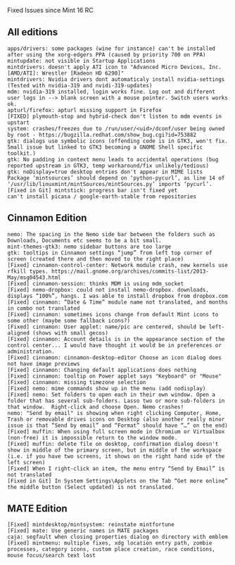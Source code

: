 Fixed Issues since Mint 16 RC

All editions
------------
	apps/drivers: some packages (wine for instance) can't be installed after using the xorg-edgers PPA (caused by priority 700 on PPA)	
	mintupdate: not visible in Startup Applications	
	mintdrivers: doesn't apply ATI icon to "Advanced Micro Devices, Inc. [AMD/ATI]: Wrestler [Radeon HD 6290]"	
	mintdrivers: Nvidia drivers dont automaticaly install nvidia-settings (Tested with nvidia-319 and nvidi-319-updates)
	mdm: nvidia-319 installed, login works fine. Log out and different user logs in --> blank screen with a mouse pointer. Switch users works ok.
	apturl/firefox: apturl missing support in Firefox	
	[FIXED] plymouth-stop and hybrid-check don't listen to mdm events in upstart
	system: crashes/freezes	due to /run/user/<uid>/dconf/user being owned by root - https://bugzilla.redhat.com/show_bug.cgi?id=753882	
	gtk: dialogs use symbolic icons (offending code is in GTK3, won't fix. Small issue but linked to GTK3 becoming a GNOME Shell specific toolkit.)
	gtk: No padding in context menu leads to accidental operations (bug reported upstream in GTK3, temp workaround/fix unlikely/tedious)
	gtk: noDisplay=true desktop entries don't appear in MIME lists
	Package ‘mintsources’ should depend on ‘python-pycurl’, as line 14 of ‘/usr/lib/linuxmint/mintSources/mintSources.py’ imports ‘pycurl’.	
	[Fixed in Git] mintstick: progress bar isn't fixed yet
	can't install picasa / google-earth-stable from repositories

Cinnamon Edition
----------------
	nemo: The spacing in the Nemo side bar between the folders such as Downloads, Documents etc seems to be a bit small.	
	mint-themes-gtk3: nemo sidebar buttons are too large
	gtk: tooltips in Cinnamon settings “jump” from left top corner of screen (created there and then moved to the right place)	
	[Fixed] cinnamon-control-center: Network module crash, new kernels use rfkill types. https://mail.gnome.org/archives/commits-list/2013-May/msg04543.html
	[Fixed] cinnamon-session: thinks MDM is using mdm_socket
	[Fixed] nemo-dropbox: could not install nemo-dropbox. downloads, displays “100%”, hangs. I was able to install dropbox from dropbox.com		
	[Fixed] cinnamon: “Date & Time” module name not translated, and months in combo not translated
	[Fixed] cinnamon: sometimes icons change from default Mint icons to some other (maybe some fallback icons?)	
	[Fixed] cinnamon: User applet: name/pic are centered, should be left-aligned (shows with small gecos)
	[Fixed] cinnamon: Account details is in the appearance section of the control center... I would have thought it would be in preferences or administration.		
	[Fixed] cinnamon: cinnamon-desktop-editor Choose an icon dialog does not have image previews	
    [Fixed] cinnamon: Changing default applications does nothing
    [Fixed] cinnamon: tooltip on Power applet says "Keyboard" or "Mouse"	
	[Fixed] cinnamon: missing timezone selection
	[Fixed] nemo: mime commands show up in the menu (add nodisplay)
	[Fixed] nemo: Set folders to open each in their own window. Open a folder that has several sub-folders. Lasso two or more sub-folders in that window.  Right-click and choose Open. Nemo crashes!			
	nemo: "Send by email" is showing when right clicking Computer, Home, Trash or removable drives icons on Desktop (also another really minor issue is that “Send by email” and “Format” should have “…” on the end)	
	[Fixed] muffin: When using full screen mode in Chromium or Virtualbox (non-free) it is impossible return to the window mode.	
	[Fixed] muffin: delete file on desktop, confirmation dialog doesn't show in middle of the primary screen, but in middle of the workspace (i.e. if you have two screens, it shows on the right hand side of the left screen)	
	[Fixed] When I right-click an item, the menu entry “Send by Email” is not translated
	[Fixed in Git] In System Settings\Applets on the Tab “Get more online” the middle button (Select updated) is not translated.

MATE Edition
------------
	[Fixed] mintdesktop/mintsystem: reinstate mintfortune
	[Fixed] mate: Use generic names in MATE packages
	caja: segfault when closing properties dialog on directory with emblem
	[Fixed] mintmenu: multiple fixes, xdg location entry path, zombie processes, category icons, custom place creation, race conditions, mouse focus/search text lost	